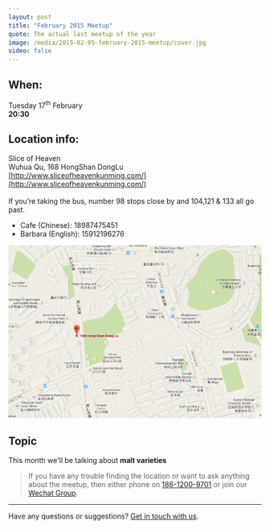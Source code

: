 ```yaml
---
layout: post
title: "February 2015 Meetup"
quote: The actual last meetup of the year
image: /media/2015-02-05-february-2015-meetup/cover.jpg
video: false
---
```


## When:

Tuesday 17<sup>th</sup> February<br>
**20:30**

## Location info:

Slice of Heaven<br>
Wuhua Qu, 168 HongShan DongLu<br>
[http://www.sliceofheavenkunming.com/](http://www.sliceofheavenkunming.com/)<br><br>
If you’re taking the bus, number 98 stops close by and 104,121 & 133 all go past.

* Cafe (Chinese): 18987475451
* Barbara (English): 15912196276

!["Map to Slice of Heaven"](/media/2015-02-05-february-2015-meetup/english-map.png)

## Topic

This month we'll be talking about **malt varieties**

> If you have any trouble finding the location or want to ask anything about the meetup, then either phone on [186-1200-9701](tel:18612009701) or join our [Wechat Group](/media/qr-code.jpg).

-----
Have any questions or suggestions? [Get in touch with us](mailto:hello@kunmingbeer.org).